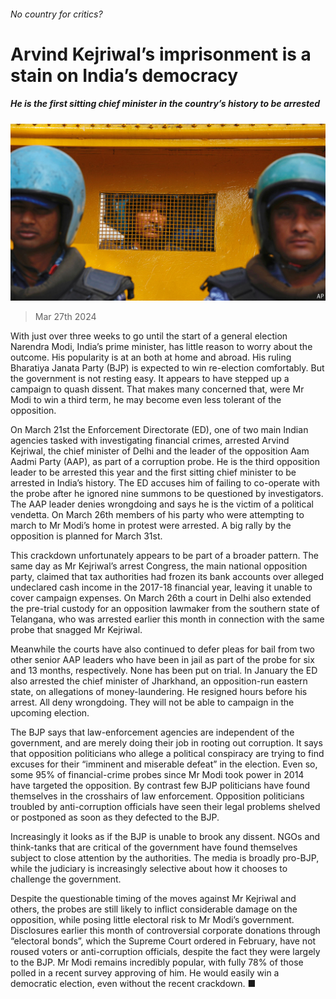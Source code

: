 ###### No country for critics?

# Arvind Kejriwal’s imprisonment is a stain on India’s democracy 

##### He is the first sitting chief minister in the country’s history to be arrested 

![image](images/20240330_ASP003.jpg) 

> Mar 27th 2024 

With just over three weeks to go until the start of a general election Narendra Modi, India’s prime minister, has little reason to worry about the outcome. His popularity is at an  both at home and abroad. His ruling Bharatiya Janata Party (BJP) is expected to win re-election comfortably. But the government is not resting easy. It appears to have stepped up a campaign to quash dissent. That makes many concerned that, were Mr Modi to win a third term, he may become even less tolerant of the opposition.

On March 21st the Enforcement Directorate (ED), one of two main Indian agencies tasked with investigating financial crimes, arrested Arvind Kejriwal, the chief minister of Delhi and the leader of the opposition Aam Aadmi Party (AAP), as part of a corruption probe. He is the third opposition leader to be arrested this year and the first sitting chief minister to be arrested in India’s history. The ED accuses him of failing to co-operate with the probe after he ignored nine summons to be questioned by investigators. The AAP leader denies wrongdoing and says he is the victim of a political vendetta. On March 26th members of his party who were attempting to march to Mr Modi’s home in protest were arrested. A big rally by the opposition is planned for March 31st. 


This crackdown unfortunately appears to be part of a broader pattern. The same day as Mr Kejriwal’s arrest Congress, the main national opposition party, claimed that tax authorities had frozen its bank accounts over alleged undeclared cash income in the 2017-18 financial year, leaving it unable to cover campaign expenses. On March 26th a court in Delhi also extended the pre-trial custody for an opposition lawmaker from the southern state of Telangana, who was arrested earlier this month in connection with the same probe that snagged Mr Kejriwal. 

Meanwhile the courts have also continued to defer pleas for bail from two other senior AAP leaders who have been in jail as part of the probe for six and 13 months, respectively. None has been put on trial. In January the ED also arrested the chief minister of Jharkhand, an opposition-run eastern state, on allegations of money-laundering. He resigned hours before his arrest. All deny wrongdoing. They will not be able to campaign in the upcoming election.

The BJP says that law-enforcement agencies are independent of the government, and are merely doing their job in rooting out corruption. It says that opposition politicians who allege a political conspiracy are trying to find excuses for their “imminent and miserable defeat” in the election. Even so, some 95% of financial-crime probes since Mr Modi took power in 2014 have targeted the opposition. By contrast few BJP politicians have found themselves in the crosshairs of law enforcement. Opposition politicians troubled by anti-corruption officials have seen their legal problems shelved or postponed as soon as they defected to the BJP. 

Increasingly it looks as if the BJP is unable to brook any dissent. NGOs and think-tanks that are critical of the government have found themselves subject to close attention by the authorities. The media is broadly pro-BJP, while the judiciary is increasingly selective about how it chooses to challenge the government.

Despite the questionable timing of the moves against Mr Kejriwal and others, the probes are still likely to inflict considerable damage on the opposition, while posing little electoral risk to Mr Modi’s government. Disclosures earlier this month of controversial corporate donations through “electoral bonds”, which the Supreme Court ordered in February, have not roused voters or anti-corruption officials, despite the fact they were largely to the BJP. Mr Modi remains incredibly popular, with fully 78% of those polled in a recent survey approving of him. He would easily win a democratic election, even without the recent crackdown. ■


